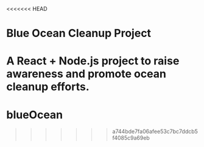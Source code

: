 <<<<<<< HEAD
# Blue Ocean Cleanup Project

A React + Node.js project to raise awareness and promote ocean cleanup efforts.
=======
# blueOcean
>>>>>>> a744bde7fa06afee53c7bc7ddcb5f4085c9a69eb
